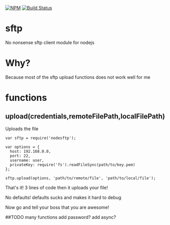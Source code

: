 [![NPM](https://nodei.co/npm/sftp-node.png?downloads=true&downloadRank=true&stars=true)](https://npmjs.org/package/sftp-node)
[![Build Status](https://travis-ci.org/kenichishibata31/sftp.svg)](https://travis-ci.org/kenichishibata31/sftp)
# sftp
No nonsense sftp client module for nodejs
# Why?
Because most of the sftp upload functions does not work well for me

# functions
## upload(credentials,remoteFilePath,localFilePath)
Uploads the file
```
var sftp = require('nodesftp');

var options = {
  host: 192.168.0.0,
  port: 22,
  username: user,
  privateKey: require('fs').readFileSync(path/to/key.pem)
};

sftp.upload(options, 'path/to/remote/file', 'path/to/local/file');

```
That's it! 3 lines of code then it uploads your file!

No defaults! defaults sucks and makes it hard to debug

Now go and tell your boss that you are awesome!

##TODO
many functions
add password?
add async?

